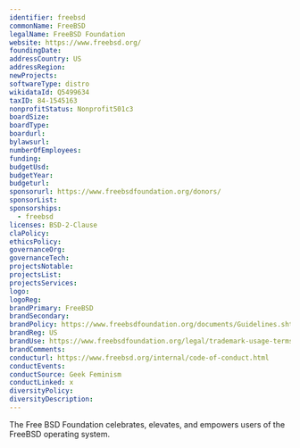 ```yaml
---
identifier: freebsd
commonName: FreeBSD
legalName: FreeBSD Foundation
website: https://www.freebsd.org/
foundingDate:
addressCountry: US
addressRegion:
newProjects:
softwareType: distro
wikidataId: Q5499634
taxID: 84-1545163
nonprofitStatus: Nonprofit501c3
boardSize:
boardType:
boardurl:
bylawsurl:
numberOfEmployees:
funding:
budgetUsd:
budgetYear:
budgeturl:
sponsorurl: https://www.freebsdfoundation.org/donors/
sponsorList:
sponsorships: 
  - freebsd
licenses: BSD-2-Clause
claPolicy:
ethicsPolicy:
governanceOrg:
governanceTech:
projectsNotable:
projectsList:
projectsServices:
logo:
logoReg:
brandPrimary: FreeBSD
brandSecondary:
brandPolicy: https://www.freebsdfoundation.org/documents/Guidelines.shtml
brandReg: US
brandUse: https://www.freebsdfoundation.org/legal/trademark-usage-terms-and-conditions/
brandComments:
conducturl: https://www.freebsd.org/internal/code-of-conduct.html
conductEvents:
conductSource: Geek Feminism
conductLinked: x
diversityPolicy:
diversityDescription:
---
```


The Free BSD Foundation celebrates, elevates, and empowers users of the FreeBSD operating system.